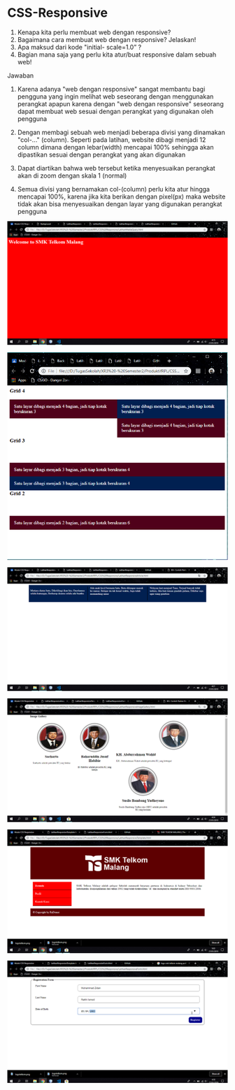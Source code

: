 # CSS-Responsive

1. Kenapa kita perlu membuat web dengan responsive?
2. Bagaimana cara membuat web dengan responsive? Jelaskan!
3. Apa maksud dari kode "initial- scale=1.0” ?
4. Bagian mana saja yang perlu kita atur/buat responsive dalam sebuah web!

Jawaban

1. Karena adanya "web dengan responsive" sangat membantu bagi pengguna yang ingin melihat web seseorang dengan menggunakan perangkat apapun karena dengan "web dengan responsive" seseorang dapat membuat web sesuai dengan perangkat yang digunakan oleh pengguna

2. Dengan membagi sebuah web menjadi beberapa divisi yang dinamakan "col-..." (column). Seperti pada latihan, website dibagi menjadi 12 column dimana dengan lebar(width) mencapai 100% sehingga akan dipastikan sesuai dengan perangkat yang akan digunakan

3. Dapat diartikan bahwa web tersebut ketika menyesuaikan perangkat akan di zoom dengan skala 1 (normal)

4. Semua divisi yang bernamakan col-(column) perlu kita atur hingga mencapai 100%, karena jika kita berikan dengan pixel(px) maka website tidak akan bisa menyesuaikan dengan layar yang digunakan perangkat pengguna

![alt text](https://github.com/DemsiRakhi/CSS-Responsive/blob/master/CSS%20Responsive/SSLatihan1.PNG)

![alt text](https://github.com/DemsiRakhi/CSS-Responsive/blob/master/CSS%20Responsive/SSLatihan2.PNG)

![alt text](https://github.com/DemsiRakhi/CSS-Responsive/blob/master/CSS%20Responsive/SSLatihan3.PNG)

![alt text](https://github.com/DemsiRakhi/CSS-Responsive/blob/master/CSS%20Responsive/SSLatihan4.PNG)

![alt text](https://github.com/DemsiRakhi/CSS-Responsive/blob/master/CSS%20Responsive/SSLatihan5.PNG)

![alt text](https://github.com/DemsiRakhi/CSS-Responsive/blob/master/CSS%20Responsive/SSLatihan6.PNG)
